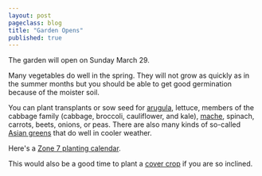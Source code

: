 ```yaml
---
layout: post
pageclass: blog
title: "Garden Opens"
published: true
---
```

The garden will open on Sunday March 29.

Many vegetables do well in the spring. They will not grow as quickly as in the summer months but you should be able to get good germination because of the moister soil.

You can plant transplants or sow seed for [arugula](http://www.kitchengardenseeds.com/cgi-bin/catview.cgi?_fn=Product&_category=130 "arugula"), lettuce, members of the cabbage family (cabbage, broccoli, cauliflower, and kale), [mache](http://www.kitchengardenseeds.com/cgi-bin/catview.cgi?_fn=Product&_category=203 "mache"), spinach, carrots, beets, onions, or peas. There are also many kinds of so-called [Asian greens](http://www.johnnyseeds.com/c-358-asian.aspx) that do well in cooler weather.

Here's a [Zone 7 planting calendar](/blog/zone-7-planting-calendar/).

This would also be a good time to plant a [cover crop](/blog/cover-crops/) if you are so inclined.
